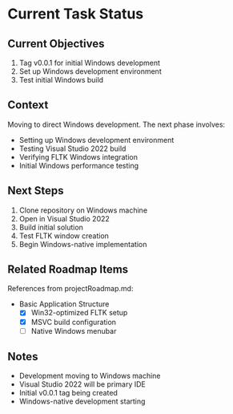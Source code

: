 # Current Task Status

## Current Objectives
1. Tag v0.0.1 for initial Windows development
2. Set up Windows development environment
3. Test initial Windows build

## Context
Moving to direct Windows development. The next phase involves:
- Setting up Windows development environment
- Testing Visual Studio 2022 build
- Verifying FLTK Windows integration
- Initial Windows performance testing

## Next Steps
1. Clone repository on Windows machine
2. Open in Visual Studio 2022
3. Build initial solution
4. Test FLTK window creation
5. Begin Windows-native implementation

## Related Roadmap Items
References from projectRoadmap.md:
- Basic Application Structure
  - [x] Win32-optimized FLTK setup
  - [x] MSVC build configuration
  - [ ] Native Windows menubar

## Notes
- Development moving to Windows machine
- Visual Studio 2022 will be primary IDE
- Initial v0.0.1 tag being created
- Windows-native development starting